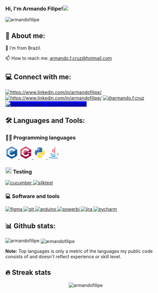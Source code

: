  <h3 align="left">Hi, I'm Armando Filipe!<img src="https://media.giphy.com/media/hvRJCLFzcasrR4ia7z/giphy.gif" width="30"></h3>
  <img src="https://komarev.com/ghpvc/?username=armandofilipe&label=Profile%20views&color=0A66C2&style=flat" alt="armandofilipe" />
 
## 📕 About me:

🏡 I’m from Brazil.

📫 How to reach me: armando.f.cruz@hotmail.com

## 💻 Connect with me:
<p align="left">
  <a href="https://github.com/armandofilipe/" target="blank"><img align="center" src="https://www.vectorlogo.zone/logos/github/github-tile.svg" alt="https://www.linkedin.com/in/armandofilipe/" height="50" width="50" /></a>
  <a href="https://linkedin.com/in/https://www.linkedin.com/in/armandofilipe/" target="blank"><img align="center" src="https://www.vectorlogo.zone/logos/linkedin/linkedin-tile.svg" alt="https://www.linkedin.com/in/armandofilipe/" height="50" width="50" /></a>
  <a href="https://medium.com/@armando.f.cruz" target="blank"><img align="center" src="https://www.vectorlogo.zone/logos/medium/medium-tile.svg" alt="@armando.f.cruz" height="50" width="50" /></a>
  <a href="mailto:armando.f.cruz@hotmail.com" target="blank"><img style="background-color:blue" align="center" src="https://img.icons8.com/fluency/48/000000/microsoft-outlook-2019.png" alt="mailto:armando.f.cruz@hotmail.com" height="50" width="50" /></a>
</p>

## 🛠️ Languages and Tools:

### 👨‍💻 Programming languages

<p align="left">
  <a href="https://www.cprogramming.com/" target="_blank"> <img src="https://raw.githubusercontent.com/devicons/devicon/master/icons/c/c-original.svg" alt="c" width="40" height="40"/> </a> 
  <a href="https://www.w3schools.com/cpp/" target="_blank"> <img src="https://raw.githubusercontent.com/devicons/devicon/master/icons/cplusplus/cplusplus-original.svg" alt="cplusplus" width="40" height="40"/> </a> 
  <a href="https://www.python.org" target="_blank"> <img src="https://raw.githubusercontent.com/devicons/devicon/master/icons/python/python-original.svg" alt="python" width="40" height="40"/> </a> 
  <a href="https://www.java.com" target="_blank"> <img src="https://raw.githubusercontent.com/devicons/devicon/master/icons/java/java-original.svg" alt="java" width="40" height="40"/> </a>
</p>

### <img src="https://img.icons8.com/external-vitaliy-gorbachev-lineal-color-vitaly-gorbachev/60/000000/external-test-online-learning-vitaliy-gorbachev-lineal-color-vitaly-gorbachev.png"  width="20" height="20"/> Testing

<p align="left"> 
   <a href="https://cucumber.io/" target="_blank"> <img src="https://www.vectorlogo.zone/logos/cucumberio/cucumberio-icon.svg" alt="cucumber" width="40" height="40"/> </a> 
   <a href="#" target="_blank"> <img src="https://pbs.twimg.com/profile_images/535481375319531520/xQ0ftbRQ_400x400.png" alt="silktest" width="40" height="40"/> </a> 
</p>

### 💻 Software and tools

<p align="left"> 
  <a href="https://www.figma.com/" target="_blank"> <img src="https://www.vectorlogo.zone/logos/figma/figma-icon.svg" alt="figma" width="40" height="40"/> </a>
  <a href="https://git-scm.com/" target="_blank"> <img src="https://www.vectorlogo.zone/logos/git-scm/git-scm-icon.svg" alt="git" width="40" height="40"/> </a> 
  <a href="https://www.arduino.cc/" target="_blank"> <img src="https://cdn.worldvectorlogo.com/logos/arduino-1.svg" alt="arduino" width="40" height="40"/> </a> 
  <a href="https://powerbi.microsoft.com/pt-br/" target="_blank"> <img src="https://img.icons8.com/color/48/000000/power-bi.png" alt="powerbi" width="50" height="50"/> </a>
  <a href="https://www.atlassian.com/software/jira?&aceid=&adposition=&adgroup=89541914782&campaign=9124878222&creative=415542547585&device=c&keyword=jira&matchtype=e&network=g&placement=&ds_kids=p51242159036&ds_e=GOOGLE&ds_eid=700000001558501&ds_e1=GOOGLE&gclid=CjwKCAjwp_GJBhBmEiwALWBQk6hzNtkCul4lRo21NruoY9OEZSY2F7XKqq7GBhjkXp7Gj0x_1vAhThoCfgYQAvD_BwE&gclsrc=aw.ds" target="_blank"> <img src="https://www.vectorlogo.zone/logos/atlassian_jira/atlassian_jira-icon.svg" alt="jira" width="40" height="40"/> </a>
  <a href="https://www.jetbrains.com/pt-br/pycharm/"><img src="https://img.icons8.com/color/48/000000/pycharm.png" alt="pycharm" width="40" height="40"/></a>
</p>

## 📊 Github stats:

<p><img align="left" src="https://github-readme-stats.vercel.app/api/top-langs?username=armandofilipe&show_icons=true&locale=en&layout=compact&theme=tokyonight" alt="armandofilipe" /></p>
<p>&nbsp;<img align="center" src="https://github-readme-stats.vercel.app/api?username=armandofilipe&show_icons=true&locale=en&theme=tokyonight" alt="armandofilipe" /></p>
<b>Note:</b> Top languages is only a metric of the languages my public code consists of and doesn't reflect experience or skill level.

## 🔥 Streak stats
<p align="center"><img align="center" src="https://github-readme-streak-stats.herokuapp.com/?user=armandofilipe&theme=tokyonight" alt="armandofilipe" /></p>
